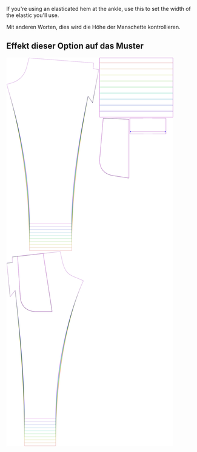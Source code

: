 
If you're using an elasticated hem at the ankle, use this to set the width of the elastic you'll use.

Mit anderen Worten, dies wird die Höhe der Manschette kontrollieren.


## Effekt dieser Option auf das Muster
![Dieses Bild zeigt den Effekt dieser Option, indem es mehrere Varianten überlagert, die einen anderen Wert für diese Option haben](paco_ankleelastic_sample.svg "Effekt dieser Option auf das Muster")